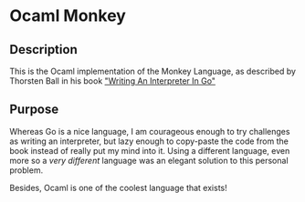 # Ocaml Monkey

## Description

This is the Ocaml implementation of the Monkey Language, as described by Thorsten Ball in his book ["Writing An Interpreter In Go"](https://interpreterbook.com/)

## Purpose

Whereas Go is a nice language, I am courageous enough to try challenges as writing an interpreter, but lazy enough to copy-paste the code from the book instead of really put my mind into it.
Using a different language, even more so a *very different* language was an elegant solution to this personal problem.

Besides, Ocaml is one of the coolest language that exists!
